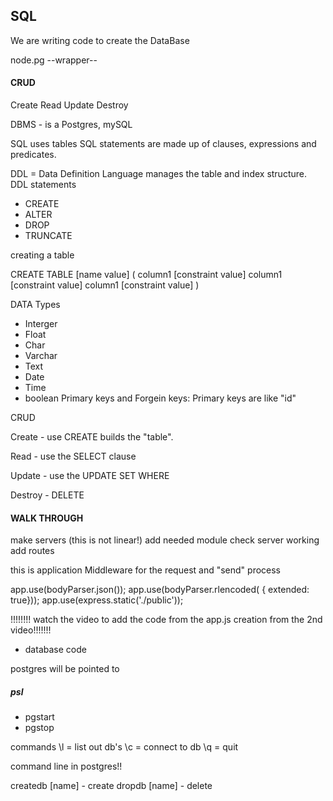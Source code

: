 ## SQL

We are writing code to create the DataBase

node.pg   --wrapper--

#### CRUD

Create Read Update Destroy

DBMS - is a Postgres, mySQL

SQL uses tables
SQL statements are made up of clauses, expressions and predicates.

DDL = Data Definition Language manages the table and index structure.
DDL statements
- CREATE
- ALTER
- DROP
- TRUNCATE

creating a table

CREATE TABLE [name value] (
    column1 [constraint value]
    column1 [constraint value]
    column1 [constraint value]
)


DATA Types
- Interger
- Float
- Char
- Varchar
- Text 
- Date 
- Time
- boolean
Primary keys and Forgein keys:  Primary keys are like "id"

CRUD

Create - use CREATE 
        builds the "table".
         

Read - use the SELECT clause


Update - use the UPDATE
            SET
            WHERE

Destroy - DELETE


#### WALK THROUGH ####
make servers (this is not linear!)
add needed module
check server working
add routes


this is application Middleware for the request and "send" process

app.use(bodyParser.json());
app.use(bodyParser.rlencoded( { extended: true}));
app.use(express.static('./public'));

!!!!!!!! watch the video to add the code from the app.js creation from the 2nd video!!!!!!!

- database code

postgres will be pointed to 


##### psl #####
- pgstart
- pgstop

commands
\l = list out db's
\c = connect to db
\q = quit

command line in postgres!!   

createdb [name] - create
dropdb [name] - delete



